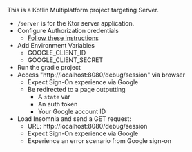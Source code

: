 This is a Kotlin Multiplatform project targeting Server.

* `/server` is for the Ktor server application.
* Configure Authorization  credentials
  * [Follow these instructions](https://ktor.io/docs/server-oauth.html#authorization-credentials)
* Add Environment Variables
  * GOOGLE_CLIENT_ID
  * GOOGLE_CLIENT_SECRET
* Run the gradle project
* Access "http://localhost:8080/debug/session" via browser
  * Expect Sign-On experience via Google
  * Be redirected to a page outputting
    * A `state` var
    * An auth token
    * Your Google account ID
* Load Insomnia and send a GET request:
  * URL: http://localhost:8080/debug/session
  * Expect Sign-On experience via Google
  * Experience an error scenario from Google sign-on
